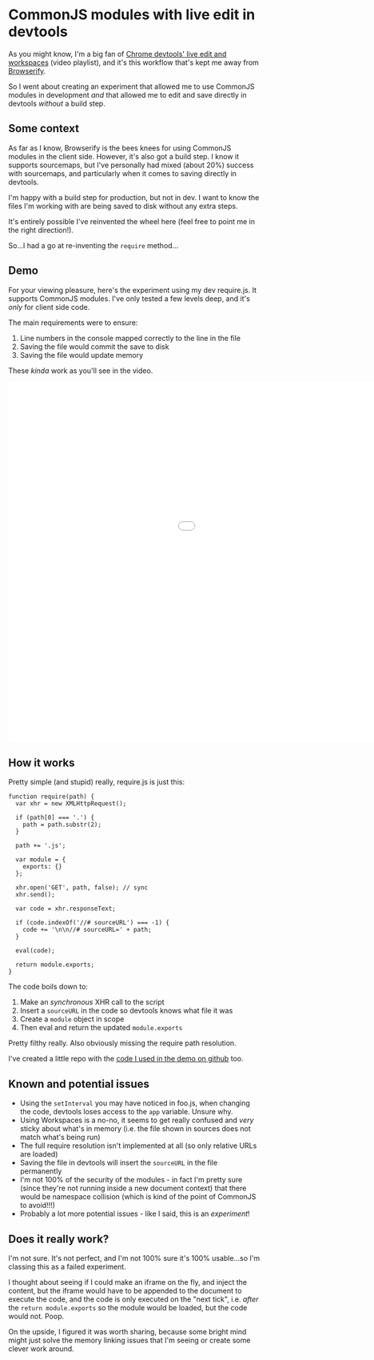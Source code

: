 # CommonJS modules with live edit in devtools

As you might know, I'm a big fan of [Chrome devtools' live edit and workspaces](http://www.youtube.com/playlist?list=PLXmT1r4krsTq7w7hDV6zfirrs4NJlzJX5) (video playlist), and it's this workflow that's kept me away from [Browserify](http://browserify.org). 

So I went about creating an experiment that allowed me to use CommonJS modules in development *and* that allowed me to edit and save directly in devtools *without* a build step.

<!--more-->

## Some context

As far as I know, Browserify is the bees knees for using CommonJS modules in the client side. However, it's also got a build step. I know it supports sourcemaps, but I've personally had mixed (about 20%) success with sourcemaps, and particularly when it comes to saving directly in devtools.

I'm happy with a build step for production, but not in dev. I want to know the files I'm working with are being saved to disk without any extra steps.

It's entirely possible I've reinvented the wheel here (feel free to point me in the right direction!).

So...I had a go at re-inventing the `require` method...

## Demo

For your viewing pleasure, here's the experiment using my dev require.js. It supports CommonJS modules. I've only tested a few levels deep, and it's *only* for client side code.

The main requirements were to ensure:

1. Line numbers in the console mapped correctly to the line in the file
2. Saving the file would commit the save to disk
3. Saving the file would update memory

These *kinda* work as you'll see in the video.

<iframe width="1280" height="720" src="//www.youtube.com/embed/uHxxcnJi4BE?rel=0" frameborder="0" allowfullscreen></iframe>

## How it works

Pretty simple (and stupid) really, require.js is just this:

    function require(path) {
      var xhr = new XMLHttpRequest();

      if (path[0] === '.') {
        path = path.substr(2);
      }

      path += '.js';

      var module = {
        exports: {}
      };

      xhr.open('GET', path, false); // sync
      xhr.send();

      var code = xhr.responseText;

      if (code.indexOf('//# sourceURL') === -1) {
        code += '\n\n//# sourceURL=' + path;
      }

      eval(code);

      return module.exports;
    }

The code boils down to:

1. Make an *synchronous* XHR call to the script
2. Insert a `sourceURL` in the code so devtools knows what file it was
3. Create a `module` object in scope
4. Then eval and return the updated `module.exports`

Pretty filthy really. Also obviously missing the require path resolution.

I've created a little repo with the [code I used in the demo on github](https://github.com/remy/require-for-dev) too.

## Known and potential issues

- Using the `setInterval` you may have noticed in foo.js, when changing the code, devtools loses access to the `app` variable. Unsure why.
- Using Workspaces is a no-no, it seems to get really confused and *very* sticky about what's in memory (i.e. the file shown in sources does not match what's being run)
- The full require resolution isn't implemented at all (so only relative URLs are loaded)
- Saving the file in devtools will insert the `sourceURL` in the file permanently
- I'm not 100% of the security of the modules - in fact I'm pretty sure (since they're not running inside a new document context) that there would be namespace collision (which is kind of the point of CommonJS to avoid!!!)
- Probably a lot more potential issues - like I said, this is an *experiment*!

## Does it really work?

I'm not sure. It's not perfect, and I'm not 100% sure it's 100% usable...so I'm classing this as a failed experiment.

I thought about seeing if I could make an iframe on the fly, and inject the content, but the iframe would have to be appended to the document to execute the code, and the code is only executed on the "next tick", i.e. *after* the `return module.exports` so the module would be loaded, but the code would not. Poop.

On the upside, I figured it was worth sharing, because some bright mind might just solve the memory linking issues that I'm seeing or create some clever work around.